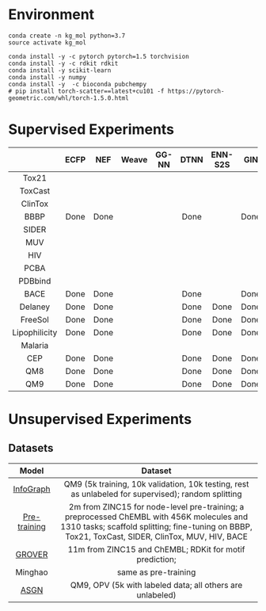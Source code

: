 # Environment

```
conda create -n kg_mol python=3.7
source activate kg_mol

conda install -y -c pytorch pytorch=1.5 torchvision
conda install -y -c rdkit rdkit
conda install -y scikit-learn
conda install -y numpy
conda install -y  -c bioconda pubchempy
# pip install torch-scatter==latest+cu101 -f https://pytorch-geometric.com/whl/torch-1.5.0.html
```


# Supervised Experiments

| | ECFP | NEF | Weave | GG-NN | DTNN | ENN-S2S | GIN | SchNet |
| :---: | :---: | :---: | :---: | :---: | :---: | :---: | :---: | :---: |
| Tox21 |
| ToxCast |
| ClinTox |
| BBBP | Done | Done | | | Done |  | Done | Done |
| SIDER |
| MUV |
| HIV |
| PCBA |
| PDBbind |
| BACE | Done | Done | | | Done |  | Done | Done |
| Delaney | Done | Done | | | Done | Done | Done | Done |
| FreeSol | Done | Done | | | Done | Done | Done | Done |
| Lipophilicity | Done | Done | | | Done | Done | Done | Done |
| Malaria |
| CEP | Done | Done | | | Done | Done | Done | Done |
| QM8 | Done | Done | | | Done | Done | Done | Done |
| QM9 | Done | Done | | | Done | Done | Done | Done |

# Unsupervised Experiments

## Datasets

| Model | Dataset |
| :---: | :---: |
|[InfoGraph](https://arxiv.org/pdf/1908.01000.pdf) | QM9 (5k training, 10k validation, 10k testing, rest as unlabeled for supervised); random splitting |
|[Pre-training](https://arxiv.org/pdf/1905.12265.pdf)| 2m from ZINC15 for node-level pre-training; a preprocessed ChEMBL with 456K molecules and 1310 tasks; scaffold splitting; fine-tuning on BBBP, Tox21, ToxCast, SIDER, ClinTox, MUV, HIV, BACE |
|[GROVER](https://arxiv.org/pdf/2007.02835.pdf) | 11m from ZINC15 and ChEMBL; RDKit for motif prediction;  |
| Minghao | same as pre-training |
| [ASGN](https://arxiv.org/pdf/2007.03196.pdf) | QM9, OPV (5k with labeled data; all others are unlabeled) |